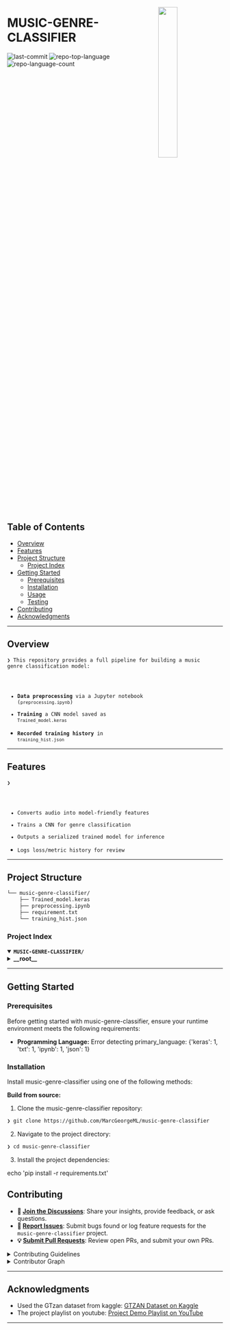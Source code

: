 <div align="left" style="position: relative;">
<img src="https://img.icons8.com/?size=512&id=55494&format=png" align="right" width="30%" style="margin: -20px 0 0 20px;">
<h1>MUSIC-GENRE-CLASSIFIER</h1>
<p align="left">
	<img src="https://img.shields.io/github/last-commit/MarcGeorgeML/music-genre-classifier?style=default&logo=git&logoColor=white&color=0080ff" alt="last-commit">
	<img src="https://img.shields.io/github/languages/top/MarcGeorgeML/music-genre-classifier?style=default&color=0080ff" alt="repo-top-language">
	<img src="https://img.shields.io/github/languages/count/MarcGeorgeML/music-genre-classifier?style=default&color=0080ff" alt="repo-language-count">
</p>
<p align="left"><!-- default option, no dependency badges. -->
</p>
<p align="left">
	<!-- default option, no dependency badges. -->
</p>
</div>
<br clear="right">

##  Table of Contents

- [ Overview](#-overview)
- [ Features](#-features)
- [ Project Structure](#-project-structure)
  - [ Project Index](#-project-index)
- [ Getting Started](#-getting-started)
  - [ Prerequisites](#-prerequisites)
  - [ Installation](#-installation)
  - [ Usage](#-usage)
  - [ Testing](#-testing)
- [ Contributing](#-contributing)
- [ Acknowledgments](#-acknowledgments)

---

##  Overview

<code>❯ This repository provides a full pipeline for building a music genre classification model:

- **Data preprocessing** via a Jupyter notebook (`preprocessing.ipynb`)
- **Training** a CNN model saved as `Trained_model.keras`
- **Recorded training history** in `training_hist.json`</code>

---

##  Features

<code>❯ 
- Converts audio into model-friendly features
- Trains a CNN for genre classification
- Outputs a serialized trained model for inference
- Logs loss/metric history for review</code>

---

##  Project Structure

```sh
└── music-genre-classifier/
    ├── Trained_model.keras
    ├── preprocessing.ipynb
    ├── requirement.txt
    └── training_hist.json
```


###  Project Index
<details open>
	<summary><b><code>MUSIC-GENRE-CLASSIFIER/</code></b></summary>
	<details> <!-- __root__ Submodule -->
		<summary><b>__root__</b></summary>
		<blockquote>
			<table>
			<tr>
				<td><b><a href='https://github.com/MarcGeorgeML/music-genre-classifier/blob/master/Trained_model.keras'>Trained_model.keras</a></b></td>
				<td><code>❯ Trained CNN model weights</code></td>
			</tr>
			<tr>
				<td><b><a href='https://github.com/MarcGeorgeML/music-genre-classifier/blob/master/requirement.txt'>requirement.txt</a></b></td>
				<td><code>❯ Python dependencies</code></td>
			</tr>
			<tr>
				<td><b><a href='https://github.com/MarcGeorgeML/music-genre-classifier/blob/master/preprocessing.ipynb'>preprocessing.ipynb</a></b></td>
				<td><code>❯ Notebook for audio prep & feature engineering</code></td>
			</tr>
			<tr>
				<td><b><a href='https://github.com/MarcGeorgeML/music-genre-classifier/blob/master/training_hist.json'>training_hist.json</a></b></td>
				<td><code>❯ Model training history (metrics per epoch)</code></td>
			</tr>
			</table>
		</blockquote>
	</details>
</details>

---
##  Getting Started

###  Prerequisites

Before getting started with music-genre-classifier, ensure your runtime environment meets the following requirements:

- **Programming Language:** Error detecting primary_language: {'keras': 1, 'txt': 1, 'ipynb': 1, 'json': 1}


###  Installation

Install music-genre-classifier using one of the following methods:

**Build from source:**

1. Clone the music-genre-classifier repository:
```sh
❯ git clone https://github.com/MarcGeorgeML/music-genre-classifier
```

2. Navigate to the project directory:
```sh
❯ cd music-genre-classifier
```

3. Install the project dependencies:

echo 'pip install -r requirements.txt'




##  Contributing

- **💬 [Join the Discussions](https://github.com/MarcGeorgeML/music-genre-classifier/discussions)**: Share your insights, provide feedback, or ask questions.
- **🐛 [Report Issues](https://github.com/MarcGeorgeML/music-genre-classifier/issues)**: Submit bugs found or log feature requests for the `music-genre-classifier` project.
- **💡 [Submit Pull Requests](https://github.com/MarcGeorgeML/music-genre-classifier/blob/main/CONTRIBUTING.md)**: Review open PRs, and submit your own PRs.

<details closed>
<summary>Contributing Guidelines</summary>

1. **Fork the Repository**: Start by forking the project repository to your github account.
2. **Clone Locally**: Clone the forked repository to your local machine using a git client.
   ```sh
   git clone https://github.com/MarcGeorgeML/music-genre-classifier
   ```
3. **Create a New Branch**: Always work on a new branch, giving it a descriptive name.
   ```sh
   git checkout -b new-feature-x
   ```
4. **Make Your Changes**: Develop and test your changes locally.
5. **Commit Your Changes**: Commit with a clear message describing your updates.
   ```sh
   git commit -m 'Implemented new feature x.'
   ```
6. **Push to github**: Push the changes to your forked repository.
   ```sh
   git push origin new-feature-x
   ```
7. **Submit a Pull Request**: Create a PR against the original project repository. Clearly describe the changes and their motivations.
8. **Review**: Once your PR is reviewed and approved, it will be merged into the main branch. Congratulations on your contribution!
</details>

<details closed>
<summary>Contributor Graph</summary>
<br>
<p align="left">
   <a href="https://github.com{/MarcGeorgeML/music-genre-classifier/}graphs/contributors">
      <img src="https://contrib.rocks/image?repo=MarcGeorgeML/music-genre-classifier">
   </a>
</p>
</details>

---

##  Acknowledgments

- Used the GTzan dataset from kaggle: [GTZAN Dataset on Kaggle](https://www.kaggle.com/datasets/andradaolteanu/gtzan-dataset-music-genre-classification/data)
- The project playlist on youtube: [Project Demo Playlist on YouTube](https://www.youtube.com/playlist?list=PLvz5lCwTgdXCd200WNDupTMo15DP9iryv)
---
